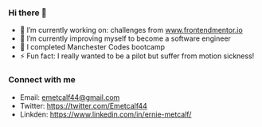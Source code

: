 ### Hi there 👋

- 🔭 I’m currently working on: challenges from www.frontendmentor.io
- 🌱 I’m currently improving myself to become a software engineer 
- 👯 I completed Manchester Codes bootcamp 
- ⚡ Fun fact: I really wanted to be a pilot but suffer from motion sickness!

### Connect with me 

- Email: emetcalf44@gmail.com
- Twitter: https://twitter.com/Emetcalf44
- Linkden: https://www.linkedin.com/in/ernie-metcalf/

